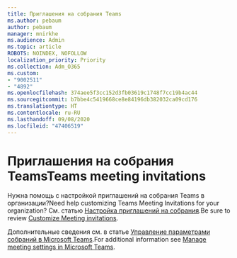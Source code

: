 ```yaml
---
title: Приглашения на собрания Teams
ms.author: pebaum
author: pebaum
manager: mnirkhe
ms.audience: Admin
ms.topic: article
ROBOTS: NOINDEX, NOFOLLOW
localization_priority: Priority
ms.collection: Adm_O365
ms.custom:
- "9002511"
- "4892"
ms.openlocfilehash: 374aee5f3cc152d3fb03619c1748f7cc19b4ac44
ms.sourcegitcommit: b7bbe4c5419668ce8e84196db382032ca09cd176
ms.translationtype: HT
ms.contentlocale: ru-RU
ms.lasthandoff: 09/08/2020
ms.locfileid: "47406519"
---
```

# <a name="teams-meeting-invitations"></a><span data-ttu-id="8cdb2-102">Приглашения на собрания Teams</span><span class="sxs-lookup"><span data-stu-id="8cdb2-102">Teams meeting invitations</span></span>

<span data-ttu-id="8cdb2-103">Нужна помощь с настройкой приглашений на собрания Teams в организации?</span><span class="sxs-lookup"><span data-stu-id="8cdb2-103">Need help customizing Teams Meeting Invitations for your organization?</span></span> <span data-ttu-id="8cdb2-104">См. статью [Настройка приглашений на собрания](https://docs.microsoft.com/microsoftteams/meeting-settings-in-teams#customize-meeting-invitations).</span><span class="sxs-lookup"><span data-stu-id="8cdb2-104">Be sure to review [Customize Meeting invitations](https://docs.microsoft.com/microsoftteams/meeting-settings-in-teams#customize-meeting-invitations).</span></span>  

<span data-ttu-id="8cdb2-105">Дополнительные сведения см. в статье [Управление параметрами собраний в Microsoft Teams](https://docs.microsoft.com/microsoftteams/meeting-settings-in-teams).</span><span class="sxs-lookup"><span data-stu-id="8cdb2-105">For additional information see [Manage meeting settings in Microsoft Teams](https://docs.microsoft.com/microsoftteams/meeting-settings-in-teams).</span></span>
